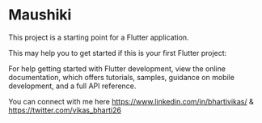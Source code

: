 # Maushiki

This project is a starting point for a Flutter application.

This may help you to get started if this is your first Flutter project:

For help getting started with Flutter development, view the online documentation, which offers tutorials, samples, guidance on mobile development, and a full API reference.

You can connect with me here https://www.linkedin.com/in/bhartivikas/ & https://twitter.com/vikas_bharti26
